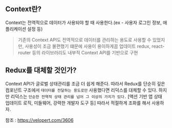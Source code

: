 Context란?
----------
Context는 전역적으로 데이터가 사용되야 할 때 사용한다.(ex - 사용자 로그인 정보, 애플리케이션 설정 등)  
> 기존의 Context API도 전역적으로 데이터를 관리하는 용도로 사용할 수 있었지만, 사용성이 조금 불편했기 떄문에 사용이 용이하게끔 업데이트 
> redux, react-router 등의 라이브러리도 내부적 Context API를 기반으로 구현

Redux를 대체할 것인가?
------------------
Context API가 글로벌 상태관리를 조금 더 쉽게 해준다. 따라서 Redux를 단순히 깊은 컴포넌트 구조에서 `데이터를 전달하는 용도로만` 사용했다면 리덕스를 대체할 수 있다.
하지만 리덕스는 `단순한 전역적 상태 관리를 넘어 그 이상의 가치가 있다.` [액션 기반 앱 상태 업데이트 로직, 미들웨어, 강력한 개발자 도구 등]
따라서 적절하게 조화를 해서 사용하자.

참조 : https://velopert.com/3606